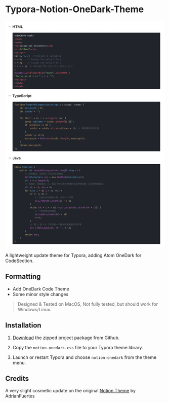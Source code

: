 # Typora-Notion-OneDark-Theme

![preview](/assets/notion-onedark.png)

A lightweight update theme for Typora, adding Atom OneDark for CodeSection.

## Formatting

- Add OneDark Code Theme
- Some minor style changes

> Designed & Tested on MacOS, Not fully tested, but should work for Windows/Linux.

## Installation

1. [Download](https://github.com/naico-wang/typora-theme-notion-onedark) the zipped project package from Github.

2. Copy the `notion-onedark.css` file to your Typora theme library.

3. Launch or restart Typora and choose `notion-onedark` from the theme menu.

## Credits

A very slight cosmetic update on the original [Notion Theme](https://github.com/adrian-fuertes/typora-notion-theme) by AdrianFuertes
